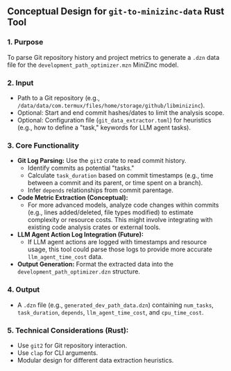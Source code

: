 ## Conceptual Design for `git-to-minizinc-data` Rust Tool

### 1. Purpose
To parse Git repository history and project metrics to generate a `.dzn` data file for the `development_path_optimizer.mzn` MiniZinc model.

### 2. Input
*   Path to a Git repository (e.g., `/data/data/com.termux/files/home/storage/github/libminizinc`).
*   Optional: Start and end commit hashes/dates to limit the analysis scope.
*   Optional: Configuration file (`git_data_extractor.toml`) for heuristics (e.g., how to define a "task," keywords for LLM agent tasks).

### 3. Core Functionality
*   **Git Log Parsing:** Use the `git2` crate to read commit history.
    *   Identify commits as potential "tasks."
    *   Calculate `task_duration` based on commit timestamps (e.g., time between a commit and its parent, or time spent on a branch).
    *   Infer `depends` relationships from commit parentage.
*   **Code Metric Extraction (Conceptual):**
    *   For more advanced models, analyze code changes within commits (e.g., lines added/deleted, file types modified) to estimate complexity or resource costs. This might involve integrating with existing code analysis crates or external tools.
*   **LLM Agent Action Log Integration (Future):**
    *   If LLM agent actions are logged with timestamps and resource usage, this tool could parse those logs to provide more accurate `llm_agent_time_cost` data.
*   **Output Generation:** Format the extracted data into the `development_path_optimizer.dzn` structure.

### 4. Output
*   A `.dzn` file (e.g., `generated_dev_path_data.dzn`) containing `num_tasks`, `task_duration`, `depends`, `llm_agent_time_cost`, and `cpu_time_cost`.

### 5. Technical Considerations (Rust):
*   Use `git2` for Git repository interaction.
*   Use `clap` for CLI arguments.
*   Modular design for different data extraction heuristics.
